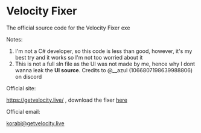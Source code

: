 # Velocity Fixer
The official source code for the Velocity Fixer exe

Notes:

1. I'm not a C# developer, so this code is less than good, however, it's my best try and it works so I'm not too worried about it
2. This is not a full sln file as the UI was not made by me, hence why I dont wanna leak the __UI source__. Credits to @__azul (1066807198639988806) on discord

Official site: 

https://getvelocity.live/ , download the fixer [here](https://getvelocity.live/fixer)

Official email:

korabi@getvelocity.live
